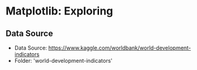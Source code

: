 # Matplotlib: Exploring 

## Data Source
- Data Source: https://www.kaggle.com/worldbank/world-development-indicators
- Folder: 'world-development-indicators'